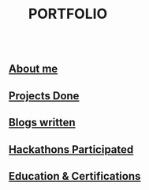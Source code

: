 
<br/><br/>
<br/><br/>


#  &nbsp; &nbsp; &nbsp; &nbsp; &nbsp; &nbsp;&nbsp; &nbsp; &nbsp; &nbsp; &nbsp; &nbsp; &nbsp;PORTFOLIO

<br/><br/>


##  &nbsp; &nbsp; &nbsp; &nbsp; &nbsp; &nbsp;&nbsp; &nbsp; &nbsp; &nbsp; &nbsp; &nbsp; &nbsp;[About me](/about)
 
##  &nbsp; &nbsp; &nbsp; &nbsp; &nbsp; &nbsp;&nbsp; &nbsp; &nbsp; &nbsp; &nbsp; &nbsp; &nbsp;[Projects Done](/projects)

##  &nbsp; &nbsp; &nbsp; &nbsp; &nbsp;  &nbsp;&nbsp; &nbsp; &nbsp; &nbsp; &nbsp; &nbsp; &nbsp;[Blogs written]() 
   
##  &nbsp; &nbsp; &nbsp; &nbsp; &nbsp; &nbsp;&nbsp; &nbsp; &nbsp; &nbsp; &nbsp; &nbsp; &nbsp;[Hackathons Participated]() 

##  &nbsp; &nbsp; &nbsp; &nbsp; &nbsp; &nbsp;&nbsp; &nbsp; &nbsp; &nbsp; &nbsp; &nbsp; &nbsp;[Education & Certifications](/edu-cert.md)







